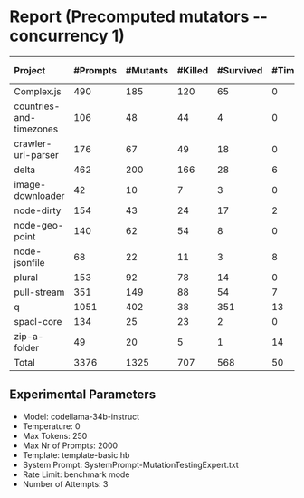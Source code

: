 # Report (Precomputed mutators --concurrency 1)
| Project | #Prompts | #Mutants | #Killed | #Survived | #Timeout | MutationScore | LLMorpheus Time | Stryker Time | #Prompt Tokens | #Completion Tokens | #Total Tokens  |
|:--------|:---------|:---------|:--------|:----------|----------|---------------|-----------------|--------------|----------------|--------------------|----------------|
| Complex.js | 490 | 185 | 120 | 65 | 0 | 64.86 | 2730.17 | 96.67 | 893966 | 14460 | 908426 |
| countries-and-timezones | 106 | 48 | 44 | 4 | 0 | 91.67 | 1071.19 | 73.83 | 89939 | 3086 | 93025 |
| crawler-url-parser | 176 | 67 | 49 | 18 | 0 | 73.13 | 1636.65 | 205.98 | 359498 | 5577 | 365075 |
| delta | 462 | 200 | 166 | 28 | 6 | 86 | 2659.91 | 887.25 | 820541 | 13475 | 834016 |
| image-downloader | 42 | 10 | 7 | 3 | 0 | 70 | 430.71 | 65.63 | 18348 | 1449 | 19797 |
| node-dirty | 154 | 43 | 24 | 17 | 2 | 60.47 | 1526.6 | 38.47 | 223071 | 4500 | 227571 |
| node-geo-point | 140 | 62 | 54 | 8 | 0 | 87.1 | 1411.44 | 197.24 | 295321 | 4217 | 299538 |
| node-jsonfile | 68 | 22 | 11 | 3 | 8 | 86.36 | 690.88 | 78.16 | 47346 | 1831 | 49177 |
| plural | 153 | 92 | 78 | 14 | 0 | 84.78 | 1522.37 | 47.69 | 241953 | 5075 | 247028 |
| pull-stream | 351 | 149 | 88 | 54 | 7 | 63.76 | 2382.2 | 245.09 | 156016 | 9290 | 165306 |
| q | 1051 | 402 | 38 | 351 | 13 | 12.69 | 4154.13 | 2691.66 | 1970359 | 30055 | 2000414 |
| spacl-core | 134 | 25 | 23 | 2 | 0 | 92 | 1351.41 | 83.75 | 142466 | 4013 | 146479 |
| zip-a-folder | 49 | 20 | 5 | 1 | 14 | 95 | 500.72 | 232.15 | 75033 | 1594 | 76627 |
| Total | 3376 | 1325 | 707 | 568 | 50 | - | 22068.38 | 4943.57 | 5333857 | 98622 | 5432479 |
## Experimental Parameters
  - Model: codellama-34b-instruct
  - Temperature: 0
  - Max Tokens: 250
  - Max Nr of Prompts: 2000
  - Template: template-basic.hb
  - System Prompt: SystemPrompt-MutationTestingExpert.txt
  - Rate Limit: benchmark mode
  - Number of Attempts: 3


